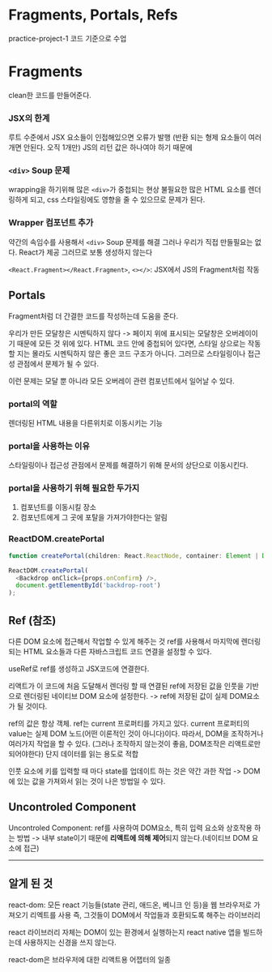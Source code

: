 # Fragments, Portals, Refs

practice-project-1 코드 기준으로 수업

# Fragments

clean한 코드를 만들어준다.

### JSX의 한계

루트 수준에서 JSX 요소들이 인접해있으면 오류가 발행 (반환 되는 형제 요소들이 여러개면 안된다. 오직 1개만)
JS의 리턴 값은 하나여야 하기 때문에

### `<div>` Soup 문제

wrapping을 하기위해 많은 `<div>`가 중첩되는 현상
불필요한 많은 HTML 요소를 렌더링하게 되고,
css 스타일링에도 영향을 줄 수 있으므로 문제가 된다.

### Wrapper 컴포넌트 추가

약간의 속임수를 사용해서 `<div>` Soup 문제를 해결
그러나 우리가 직접 만들필요는 없다. React가 제공
그러므로 보통 생성하지 않는다

`<React.Fragment></React.Fragment>`, `<></>`: JSX에서 JS의 Fragment처럼 작동

## Portals

Fragment처럼 더 간결한 코드를 작성하는데 도움을 준다.

우리가 만든 모달창은 시멘틱하지 않다
-> 페이지 위에 표시되는 모달창은 오버레이이기 때문에 모든 것 위에 있다.
HTML 코드 안에 중첩되어 있다면, 스타일 상으로는 작동할 지는 몰라도 시멘틱하지 않은 좋은 코드 구조가 아니다.
그러므로 스타일링이나 접근성 관점에서 문제가 될 수 있다.

이런 문제는 모달 뿐 아니라 모든 오버레이 관련 컴포넌트에서 일어날 수 있다.

### portal의 역할

렌더링된 HTML 내용을 다른위치로 이동시키는 기능

### portal을 사용하는 이유

스타일링이나 접근성 관점에서 문제를 해결하기 위해 문서의 상단으로 이동시킨다.

### portal을 사용하기 위해 필요한 두가지

1. 컴포넌트를 이동시킬 장소
2. 컴포넌트에게 그 곳에 포탈을 가져가야한다는 알림

### ReactDOM.createPortal

```js
function createPortal(children: React.ReactNode, container: Element | DocumentFragment, key?: string | null | undefined): React.ReactPortal
```

```js
ReactDOM.createPortal(
  <Backdrop onClick={props.onConfirm} />,
  document.getElementById('backdrop-root')
);
```

## Ref (참조)

다른 DOM 요소에 접근해서 작업할 수 있게 해주는 것
ref를 사용해서 마지막에 렌더링되는 HTML 요소들과 다른 자바스크립트 코드 연결을 설정할 수 있다.

useRef로 ref를 생성하고 JSX코드에 연결한다.

리액트가 이 코드에 처음 도달해서 렌더링 할 때 연결된 ref에 저장된 값을 인풋을 기반으로 렌더링된 네이티브 DOM 요소에 설정한다.
-> ref에 저장된 값이 실제 DOM요소가 될 것이다.

ref의 값은 항상 객체.
ref는 current 프로퍼티를 가지고 있다.
current 프로퍼티의 value는 실제 DOM 노드(어떤 이론적인 것이 아니다)이다.
따라서, DOM을 조작하거나 여러가지 작업을 할 수 있다. (그러나 조작하지 않는것이 좋음, DOM조작은 리액트로만 되어야한다)
단지 데이터를 읽는 용도로 적합

인풋 요소에 키를 입력할 때 마다 state를 업데이트 하는 것은 약간 과한 작업
-> DOM에 있는 값을 가져와서 읽는 것이 나은 방법일 수 있다.

## Uncontroled Component

Uncontroled Component: ref를 사용하여 DOM요소, 특히 입력 요소와 상호작용 하는 방법
-> 내부 state이기 때문에 **리액트에 의해 제어**되지 않는다.(네이티브 DOM 요소에 접근)

---

## 알게 된 것

react-dom: 모든 react 기능들(state 관리, 애드온, 베니크 인 등)을 웹 브라우저로 가져오기 리엑트를 사용
즉, 그것들이 DOM에서 작업들과 호환되도록 해주는 라이브러리

react 라이브러리 자체는 DOM이 있는 환경에서 실행하는지 react native 앱을 빌드하는데 사용하지는 신경을 쓰지 않는다.

react-dom은 브라우저에 대한 리액트용 어잽터의 일종
